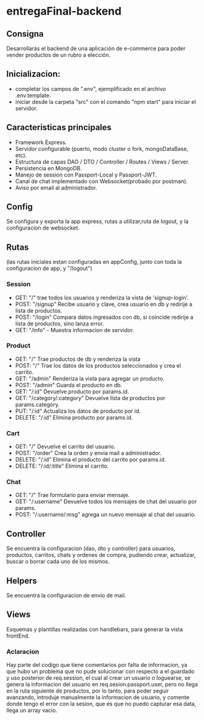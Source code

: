 # entregaFinal-backend

## Consigna

Desarrollarás el backend de una aplicación de e-commerce para poder vender productos de un rubro a elección.

## Inicializacion:

- completar los campos de ".env", ejemplificado en el archivo .env.template.
- iniciar desde la carpeta "src" con el comando "npm start" para iniciar el servidor.

## Caracteristicas principales

- Framework Express.
- Servidor configurable (puerto, modo cluster o fork, mongoDataBase, etc).
- Estructura de capas DAO / DTO / Controller / Routes / Views / Server.
- Persistencia en MongoDB.
- Manejo de session con Passport-Local y Passport-JWT.
- Canal de chat implementado con Websocket(probado por postman).
- Aviso por email al administrador.

## Config

Se configura y exporta la app express, rutas a utilizar,ruta de logout, y la configuracion de websocket.

## Rutas

(las rutas iniciales estan configuradas en appConfig, junto con toda la configuracion de app, y "/logout")

### Session

- GET: "/" trae todos los usuarios y renderiza la vista de 'signup-login'.
- POST: "/signup" Recibe usuario y clave, crea usuario en db y redirije a lista de productos.
- POST: "/login" Compara datos ingresados con db, si coincide redirije a lista de productos, sino lanza error.
- GET: "/info" - Muestra informacion de servidor.

### Product

- GET: "/" Trae productos de db y renderiza la vista
- POST: "/" Trae los datos de los productos seleccionados y crea el carrito.
- GET: "/admin" Renderiza la vista para agregar un producto.
- POST: "/admin" Guarda el producto en db.
- GET: "/:id" Devuelve producto por params.id.
- GET: "/category/:category" Devuelve lista de productos por params.category.
- PUT: "/:id" Actualiza los datos de producto por id.
- DELETE: "/:id" Elimina producto por params.id.

### Cart

- GET: "/" Devuelve el carrito del usuario.
- POST: "/order" Crea la orden y envia mail a administrador.
- DELETE: "/:id" Elimina el producto del carrito por params.id.
- DELETE: "/:id/:title" Elimina el carrito.

### Chat

- GET: "/" Trae formulario para enviar mensaje.
- GET: "/:username" Devuelve todos los mensajes de chat del usuario por params.
- POST: "/:username/:msg" agrega un nuevo mensaje al chat del usuario.

## Controller

Se encuentra la configuracion (dao, dto y controller) para usuarios, productos, carritos, chats y ordenes de compra, pudiendo crear, actualizar, buscar o borrar cada uno de los mismos.

## Helpers

Se encuentra la configuracion de envio de mail.

## Views

Esquemas y plantillas realizadas con handlebars, para generar la vista frontEnd.

### Aclaracion

Hay parte del codigo que tiene comentarios por falta de informacion, ya que hubo un problema que no pude solucionar con respecto a el guardado y uso posterior de  req.session, el cual al crear un usuario o loguearse, se genera la informacion del usuario en req.sesion.passport.user, pero no llega en la ruta siguiente de productos, por lo tanto, para poder seguir avanzando, introduje manualmente la informacion de usuario, y comente donde tengo el error con la sesion, que es que no puedo capturar esa data, llega un array vacio.